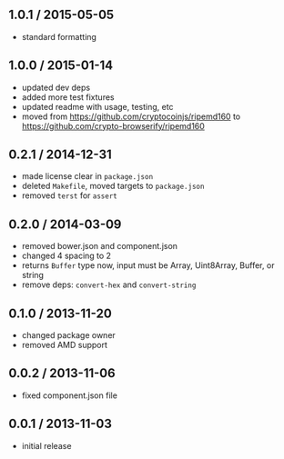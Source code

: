 1.0.1 / 2015-05-05
------------------
- standard formatting

1.0.0 / 2015-01-14
------------------
- updated dev deps
- added more test fixtures
- updated readme with usage, testing, etc
- moved from https://github.com/cryptocoinjs/ripemd160 to https://github.com/crypto-browserify/ripemd160

0.2.1 / 2014-12-31
------------------
- made license clear in `package.json`
- deleted `Makefile`, moved targets to `package.json`
- removed `terst` for `assert`

0.2.0 / 2014-03-09
------------------
* removed bower.json and component.json
* changed 4 spacing to 2
* returns `Buffer` type now, input must be Array, Uint8Array, Buffer, or string
* remove deps: `convert-hex` and `convert-string`

0.1.0 / 2013-11-20
------------------
* changed package owner
* removed AMD support

0.0.2 / 2013-11-06
------------------
* fixed component.json file

0.0.1 / 2013-11-03
------------------
* initial release
